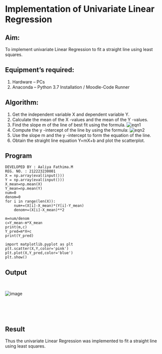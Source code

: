 # Implementation of Univariate Linear Regression
## Aim:
To implement univariate Linear Regression to fit a straight line using least squares.
## Equipment’s required:
1.	Hardware – PCs
2.	Anaconda – Python 3.7 Installation / Moodle-Code Runner
## Algorithm:
1.	Get the independent variable X and dependent variable Y.
2.	Calculate the mean of the X -values and the mean of the Y -values.
3.	Find the slope m of the line of best fit using the formula.
 ![eqn1](./eq1.jpg)
4.	Compute the y -intercept of the line by using the formula:
![eqn2](./eq2.jpg)  
5.	Use the slope m and the y -intercept to form the equation of the line.
6.	Obtain the straight line equation Y=mX+b and plot the scatterplot.
## Program
```
DEVELOPED BY : Aaliya Fathima.M
REG. NO. : 212223230001
X = np.array(eval(input()))
Y = np.array(eval(input()))
X_mean=np.mean(X)
Y_mean=np.mean(Y)
num=0
denom=0
for i in range(len(X)):
    num+=(X[i]-X_mean)*(Y[i]-Y_mean)
    denom+=(X[i]-X_mean)**2
    
m=num/denom
c=Y_mean-m*X_mean
print(m,c)
Y_pred=m*X+c
print(Y_pred)

import matplotlib.pyplot as plt
plt.scatter(X,Y,color='pink')
plt.plot(X,Y_pred,color='blue')
plt.show()
```
## Output
</br>

![image](https://github.com/user-attachments/assets/cd63f214-dddc-43bf-ad34-119034643b75)

</br>
</br>
</br>

## Result
Thus the univariate Linear Regression was implemented to fit a straight line using least squares.
